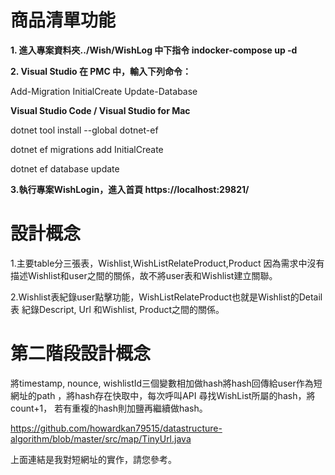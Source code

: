 # 商品清單功能 
  
**1. 進入專案資料夾../Wish/WishLog 中下指令 indocker-compose up -d**

**2. Visual Studio 在 PMC 中，輸入下列命令：**

Add-Migration InitialCreate Update-Database 

**Visual Studio Code / Visual Studio for Mac**

dotnet tool install --global dotnet-ef 

dotnet ef migrations add InitialCreate 

dotnet ef database update

**3.執行專案WishLogin，進入首頁 https://localhost:29821/**

# 設計概念

1.主要table分三張表，Wishlist,WishListRelateProduct,Product
因為需求中沒有描述Wishlist和user之間的關係，故不將user表和Wishlist建立關聯。

2.Wishlist表紀錄user點擊功能，WishListRelateProduct也就是Wishlist的Detail表
紀錄Descript, Url 和Wishlist, Product之間的關係。

# 第二階段設計概念

將timestamp, nounce, wishlistId三個變數相加做hash將hash回傳給user作為短網址的path
，將hash存在快取中，每次呼叫API 尋找WishList所屬的hash，將count+1，
若有重複的hash則加鹽再繼續做hash。

https://github.com/howardkan79515/datastructure-algorithm/blob/master/src/map/TinyUrl.java

上面連結是我對短網址的實作，請您參考。
